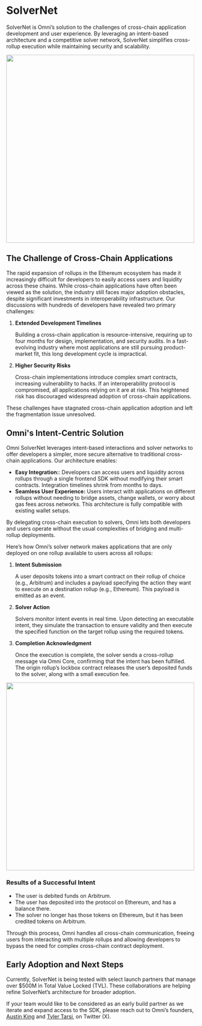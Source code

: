 # SolverNet

SolverNet is Omni’s solution to the challenges of cross-chain application development and user experience. By leveraging an intent-based architecture and a competitive solver network, SolverNet simplifies cross-rollup execution while maintaining security and scalability.

<img src="/img/solver_architecture.jpg" width="500px"/>

## The Challenge of Cross-Chain Applications

The rapid expansion of rollups in the Ethereum ecosystem has made it increasingly difficult for developers to easily access users and liquidity across these chains. While cross-chain applications have often been viewed as the solution, the industry still faces major adoption obstacles, despite significant investments in interoperability infrastructure. Our discussions with hundreds of developers have revealed two primary challenges:

1. **Extended Development Timelines**

    Building a cross-chain application is resource-intensive, requiring up to four months for design, implementation, and security audits. In a fast-evolving industry where most applications are still pursuing product-market fit, this long development cycle is impractical.

2. **Higher Security Risks**

    Cross-chain implementations introduce complex smart contracts, increasing vulnerability to hacks. If an interoperability protocol is compromised, all applications relying on it are at risk. This heightened risk has discouraged widespread adoption of cross-chain applications.

These challenges have stagnated cross-chain application adoption and left the fragmentation issue unresolved.

## Omni's Intent-Centric Solution

Omni SolverNet leverages intent-based interactions and solver networks to offer developers a simpler, more secure alternative to traditional cross-chain applications. Our architecture enables:

- **Easy Integration:**: Developers can access users and liquidity across rollups through a single frontend SDK without modifying their smart contracts. Integration timelines shrink from months to days.
- **Seamless User Experience:** Users interact with applications on different rollups without needing to bridge assets, change wallets, or worry about gas fees across networks. This architecture is fully compatible with existing wallet setups.

By delegating cross-chain execution to solvers, Omni lets both developers and users operate without the usual complexities of bridging and multi-rollup deployments.

Here’s how Omni’s solver network makes applications that are only deployed on one rollup available to users across all rollups:

1. **Intent Submission**

    A user deposits tokens into a smart contract on their rollup of choice (e.g., Arbitrum) and includes a payload specifying the action they want to execute on a destination rollup (e.g., Ethereum). This payload is emitted as an event.

2. **Solver Action**

    Solvers monitor intent events in real time. Upon detecting an executable intent, they simulate the transaction to ensure validity and then execute the specified function on the target rollup using the required tokens.

3. **Completion Acknowledgment**

    Once the execution is complete, the solver sends a cross-rollup message via Omni Core, confirming that the intent has been fulfilled. The origin rollup’s lockbox contract releases the user’s deposited funds to the solver, along with a small execution fee.

<img src="/img/solver_model.jpg" width="500px"/>

### Results of a Successful Intent

- The user is debited funds on Arbitrum.
- The user has deposited into the protocol on Ethereum, and has a balance there.
- The solver no longer has those tokens on Ethereum, but it has been credited tokens on Arbitrum.

Through this process, Omni handles all cross-chain communication, freeing users from interacting with multiple rollups and allowing developers to bypass the need for complex cross-chain contract deployment.

## Early Adoption and Next Steps

Currently, SolverNet is being tested with select launch partners that manage over $500M in Total Value Locked (TVL). These collaborations are helping refine SolverNet’s architecture for broader adoption.

 If your team would like to be considered as an early build partner as we iterate and expand access to the SDK, please reach out to Omni’s founders, [Austin King](https://x.com/0xASK) and [Tyler Tarsi](https://x.com/ttarsi_), on Twitter (X).
